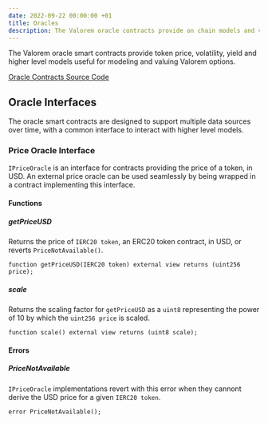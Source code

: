 ```yaml
---
date: 2022-09-22 00:00:00 +01
title: Oracles 
description: The Valorem oracle contracts provide on chain models and views for Valorem options.  
---
```


The Valorem oracle smart contracts provide token price, volatility, yield and 
higher level models useful for modeling and valuing Valorem options.

[Oracle Contracts Source Code](https://github.com/valorem-labs-inc/valorem-oracles)

## Oracle Interfaces

The oracle smart contracts are designed to support multiple data sources over 
time, with a common interface to interact with higher level models.

### Price Oracle Interface

`IPriceOracle` is an interface for contracts providing the price of a token, in 
USD. An external price oracle can be used seamlessly by being wrapped in a 
contract implementing this interface.

#### Functions

##### getPriceUSD

Returns the price of `IERC20 token`, an ERC20 token contract, in USD, or 
reverts `PriceNotAvailable()`.

```solidity
function getPriceUSD(IERC20 token) external view returns (uint256 price);
```

##### scale

Returns the scaling factor for `getPriceUSD` as a `uint8` representing the
power of 10 by which the `uint256 price` is scaled.

```solidity
function scale() external view returns (uint8 scale);
```

#### Errors

##### PriceNotAvailable

`IPriceOracle` implementations revert with this error when they cannont derive
the USD price for a given `IERC20 token`.

```solidity
error PriceNotAvailable();
```